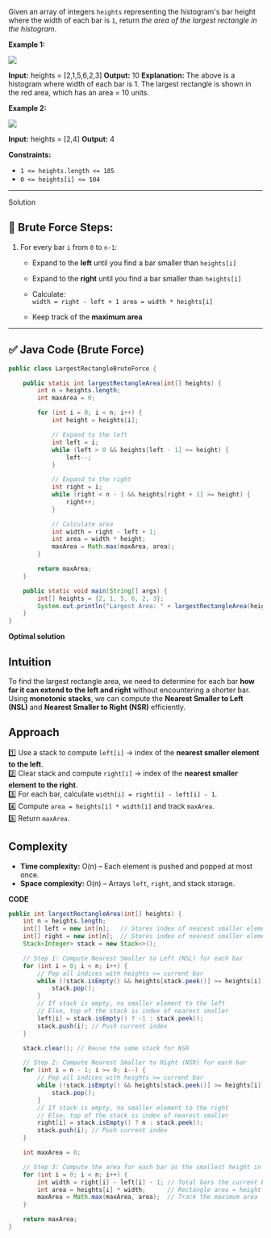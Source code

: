 Given an array of integers `heights` representing the histogram's bar height where the width of each bar is `1`, return _the area of the largest rectangle in the histogram_.

**Example 1:**

![](https://assets.leetcode.com/uploads/2021/01/04/histogram.jpg)

**Input:** heights = [2,1,5,6,2,3]
**Output:** 10
**Explanation:** The above is a histogram where width of each bar is 1.
The largest rectangle is shown in the red area, which has an area = 10 units.

**Example 2:**

![](https://assets.leetcode.com/uploads/2021/01/04/histogram-1.jpg)

**Input:** heights = [2,4]
**Output:** 4

**Constraints:**

- `1 <= heights.length <= 105`
- `0 <= heights[i] <= 104`
-----------------------------------------------------------------------

Solution

## 🔄 Brute Force Steps:

1. For every bar `i` from `0` to `n-1`:
    
    - Expand to the **left** until you find a bar smaller than `heights[i]`
        
    - Expand to the **right** until you find a bar smaller than `heights[i]`
        
    - Calculate:  
        `width = right - left + 1 area = width * heights[i]`
        
    - Keep track of the **maximum area**
        

---

## ✅ Java Code (Brute Force)

```java
public class LargestRectangleBruteForce {

    public static int largestRectangleArea(int[] heights) {
        int n = heights.length;
        int maxArea = 0;

        for (int i = 0; i < n; i++) {
            int height = heights[i];

            // Expand to the left
            int left = i;
            while (left > 0 && heights[left - 1] >= height) {
                left--;
            }

            // Expand to the right
            int right = i;
            while (right < n - 1 && heights[right + 1] >= height) {
                right++;
            }

            // Calculate area
            int width = right - left + 1;
            int area = width * height;
            maxArea = Math.max(maxArea, area);
        }

        return maxArea;
    }

    public static void main(String[] args) {
        int[] heights = {2, 1, 5, 6, 2, 3};
        System.out.println("Largest Area: " + largestRectangleArea(heights));  // Output: 10
    }
}

```

**Optimal solution**
## Intuition

To find the largest rectangle area, we need to determine for each bar **how far it can extend to the left and right** without encountering a shorter bar.  
Using **monotonic stacks**, we can compute the **Nearest Smaller to Left (NSL)** and **Nearest Smaller to Right (NSR)** efficiently.

## Approach

1️⃣ Use a stack to compute `left[i]` → index of the **nearest smaller element to the left**.  
2️⃣ Clear stack and compute `right[i]` → index of the **nearest smaller element to the right**.  
3️⃣ For each bar, calculate `width[i] = right[i] - left[i] - 1`.  
4️⃣ Compute `area = heights[i] * width[i]` and track `maxArea`.  
5️⃣ Return `maxArea`.

## Complexity

- **Time complexity:** O(n) – Each element is pushed and popped at most once.
- **Space complexity:** O(n) – Arrays `left`, `right`, and stack storage.

**CODE**

```java
public int largestRectangleArea(int[] heights) {
    int n = heights.length;
    int[] left = new int[n];   // Stores index of nearest smaller element to the left for each bar
    int[] right = new int[n];  // Stores index of nearest smaller element to the right for each bar
    Stack<Integer> stack = new Stack<>();

    // Step 1: Compute Nearest Smaller to Left (NSL) for each bar
    for (int i = 0; i < n; i++) {
        // Pop all indices with heights >= current bar
        while (!stack.isEmpty() && heights[stack.peek()] >= heights[i]) {
            stack.pop();
        }
        // If stack is empty, no smaller element to the left
        // Else, top of the stack is index of nearest smaller
        left[i] = stack.isEmpty() ? -1 : stack.peek();
        stack.push(i); // Push current index
    }

    stack.clear(); // Reuse the same stack for NSR

    // Step 2: Compute Nearest Smaller to Right (NSR) for each bar
    for (int i = n - 1; i >= 0; i--) {
        // Pop all indices with heights >= current bar
        while (!stack.isEmpty() && heights[stack.peek()] >= heights[i]) {
            stack.pop();
        }
        // If stack is empty, no smaller element to the right
        // Else, top of the stack is index of nearest smaller
        right[i] = stack.isEmpty() ? n : stack.peek();
        stack.push(i); // Push current index
    }

    int maxArea = 0;

    // Step 3: Compute the area for each bar as the smallest height in the width
    for (int i = 0; i < n; i++) {
        int width = right[i] - left[i] - 1; // Total bars the current bar can expand
        int area = heights[i] * width;      // Rectangle area = height × width
        maxArea = Math.max(maxArea, area);  // Track the maximum area
    }

    return maxArea;
}


```

